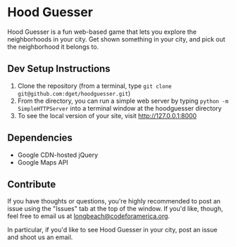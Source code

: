 Hood Guesser
===========

Hood Guesser is a fun web-based game that lets you explore the neighborhoods in your city. Get shown something in your city, and pick out the neighborhood it belongs to.

Dev Setup Instructions
---------------------
1. Clone the repository (from a terminal, type `git clone git@github.com:dget/hoodguesser.git`)
2. From the directory, you can run a simple web server by typing `python -m SimpleHTTPServer` into a terminal window at the hoodguesser directory
3. To see the local version of your site, visit http://127.0.0.1:8000

Dependencies
------------
* Google CDN-hosted jQuery
* Google Maps API

Contribute
----------
If you have thoughts or questions, you're highly recommended to post an issue using the "Issues" tab at the top of the window. If you'd like, though, feel free to email us at longbeach@codeforamerica.org.

In particular, if you'd like to see Hood Guesser in your city, post an issue and shoot us an email.
